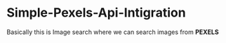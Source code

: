 # Simple-Pexels-Api-Intigration
Basically this is Image search where we can search images from <b>PEXELS</b> <a href="https://www.pexels.com/api/" />
